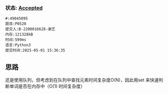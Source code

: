 ### 状态: [Accepted](http://dsbpython.openjudge.cn/dspythonbook/solution/49045095)
```
#:49045095
题目:P0520
提交人:B-2200016628-谢艺
内存:121328kB
时间:599ms
语言:Python3
提交时间:2025-05-01 15:36:35
```
## 思路
还是使用队列，但考虑到在队列中查找元素时间复杂度O(N)，因此用set 来快速判断单词是否在内存中（O(1) 时间复杂度）

